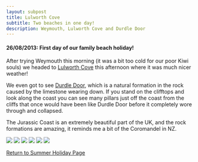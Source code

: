 ```yaml
---
layout: subpost
title: Lulworth Cove
subtitle: Two beaches in one day!
description: Weymouth, Lulworth Cove and Durdle Door
---
```


<h4>26/08/2013: First day of our family beach holiday!</h4>

After trying Weymouth this morning (it was a bit too cold for our poor Kiwi souls) we headed to <a target="_blank" href="https://www.visit-dorset.com/things-to-do/lulworth-cove-p807263">Lulworth Cove</a> this afternoon where it was much nicer weather! 

We even got to see <a target="_blank" href="https://www.visit-dorset.com/things-to-do/durdle-door-p1262763">Durdle Door</a>, which is a natural formation in the rock caused by the limestone wearing down. If you stand on the clifftops and look along the coast you can see many pillars just off the coast from the cliffs that once would have been like Durdle Door before it completely wore through and collapsed.

The Jurassic Coast is an extremely beautiful part of the UK, and the rock formations are amazing, it reminds me a bit of the Coromandel in NZ.

<img src="https://adventuresofthetravellingtwins.com/Photos/2013-08-26-LulworthCove/day11-min.JPG" class="image1">
<img src="https://adventuresofthetravellingtwins.com/Photos/2013-08-26-LulworthCove/day12-min.JPG" class="image1">
<img src="https://adventuresofthetravellingtwins.com/Photos/2013-08-26-LulworthCove/day13-min.JPG" class="image1">
<img src="https://adventuresofthetravellingtwins.com/Photos/2013-08-26-LulworthCove/day14-min.JPG" class="image1">
<img src="https://adventuresofthetravellingtwins.com/Photos/2013-08-26-LulworthCove/day15-min.JPG" class="image1">
<img src="https://adventuresofthetravellingtwins.com/Photos/2013-08-26-LulworthCove/day16-min.JPG" class="image1">

<a href="https://adventuresofthetravellingtwins.com/2013/08/24/familysummerholiday/">Return to Summer Holiday Page</a>
